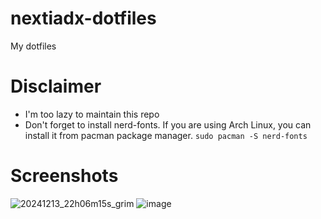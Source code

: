 # nextiadx-dotfiles
 My dotfiles

# Disclaimer
- I'm too lazy to maintain this repo
- Don't forget to install nerd-fonts. If you are using Arch Linux, you can install it from pacman package manager. `sudo pacman -S nerd-fonts`

# Screenshots
![20241213_22h06m15s_grim](https://github.com/user-attachments/assets/90c36623-79dc-4a93-9180-b0f31272bb83)
![image](https://github.com/user-attachments/assets/6513fd7a-eb47-43e1-9525-6c7f56ea152b)

